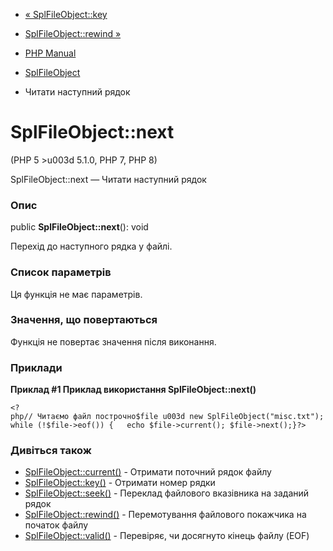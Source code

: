 - [« SplFileObject::key](splfileobject.key.md)
- [SplFileObject::rewind »](splfileobject.rewind.md)

- [PHP Manual](index.md)
- [SplFileObject](class.splfileobject.md)
- Читати наступний рядок

# SplFileObject::next

(PHP 5 \>u003d 5.1.0, PHP 7, PHP 8)

SplFileObject::next — Читати наступний рядок

### Опис

public **SplFileObject::next**(): void

Перехід до наступного рядка у файлі.

### Список параметрів

Ця функція не має параметрів.

### Значення, що повертаються

Функція не повертає значення після виконання.

### Приклади

**Приклад #1 Приклад використання **SplFileObject::next()****

` <?php// Читаємо файл построчно$file u003d new SplFileObject("misc.txt");while (!$file->eof()) {   echo $file->current(); $file->next();}?> `

### Дивіться також

- [SplFileObject::current()](splfileobject.current.md) - Отримати
поточний рядок файлу
- [SplFileObject::key()](splfileobject.key.md) - Отримати номер
рядки
- [SplFileObject::seek()](splfileobject.seek.md) - Переклад файлового
вказівника на заданий рядок
- [SplFileObject::rewind()](splfileobject.rewind.md) - Перемотування
файлового покажчика на початок файлу
- [SplFileObject::valid()](splfileobject.valid.md) - Перевіряє,
чи досягнуто кінець файлу (EOF)
